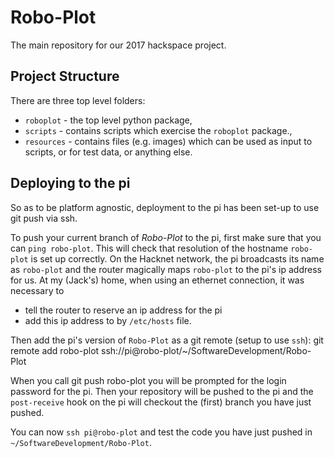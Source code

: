 # Robo-Plot
The main repository for our 2017 hackspace project.

## Project Structure
There are three top level folders:
  - `roboplot` - the top level python package,
  - `scripts` - contains scripts which exercise the `roboplot` package.,
  - `resources` - contains files (e.g. images) which can be used as input to scripts, or for test data, or anything else.

## Deploying to the pi
So as to be platform agnostic, deployment to the pi has been set-up to use git push via ssh.

To push your current branch of *Robo-Plot* to the pi, first make sure that you can `ping robo-plot`.
This will check that resolution of the hostname `robo-plot` is set up correctly.
On the Hacknet network, the pi broadcasts its name as `robo-plot` and the router magically maps `robo-plot` to the pi's ip address for us.
At my (Jack's) home, when using an ethernet connection, it was necessary to
  - tell the router to reserve an ip address for the pi
  - add this ip address to by `/etc/hosts` file.

Then add the pi's version of `Robo-Plot` as a git remote (setup to use `ssh`):
    git remote add robo-plot ssh://pi@robo-plot/~/SoftwareDevelopment/Robo-Plot

When you call
    git push robo-plot
you will be prompted for the login password for the pi.
Then your repository will be pushed to the pi and the `post-receive` hook on the pi will checkout the (first) branch you have just pushed.

You can now `ssh pi@robo-plot` and test the code you have just pushed in `~/SoftwareDevelopment/Robo-Plot`.
